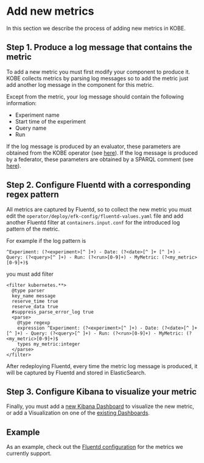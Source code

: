 # Add new metrics

In this section we describe the process of adding new metrics in KOBE.

## Step 1. Produce a log message that contains the metric

To add a new metric you must first modify your component to produce it. KOBE
collects metrics by parsing log messages so to add the metric just add another
log message in the component for this metric.

Except from the metric, your log message should contain the following information:

* Experiment name
* Start time of the experiment
* Query name
* Run

If the log message is produced by an evaluator, these parameters are obtained
from the KOBE operator (see
[here](./add_evaluator.md#step-1-prepare-your-docker-image)). If the log message
is produced by a federator, these parameters are obtained by a SPARQL comment
(see
[here](./support_metrics.md#step-1-provide-support-for-all-evaluation-metrics)).

## Step 2. Configure Fluentd with a corresponding regex pattern

All metrics are captured by Fluentd, so to collect the new metric you must edit
the `operator/deploy/efk-config/fluentd-values.yaml` file and add another
Fluentd filter at `containers.input.conf` for the introduced log pattern of the
metric.

For example if the log pattern is

```
^Experiment: (?<experiment>[^ ]+) - Date: (?<date>[^ ]+ [^ ]+) - Query: (?<query>[^ ]+) - Run: (?<run>[0-9]+) - MyMetric: (?<my_metric>[0-9]+)$
```

you must add filter

```
<filter kubernetes.**>
  @type parser
  key_name message
  reserve_time true
  reserve_data true
  #suppress_parse_error_log true
  <parse>
    @type regexp
    expression ^Experiment: (?<experiment>[^ ]+) - Date: (?<date>[^ ]+ [^ ]+) - Query: (?<query>[^ ]+) - Run: (?<run>[0-9]+) - MyMetric: (?<my_metric>[0-9]+)$
    types my_metric:integer
  </parse>
</filter>
```

After redeploying Fluentd, every time the metric log message is produced, it
will be captured by Fluentd and stored in ElasticSearch.

## Step 3. Configure Kibana to visualize your metric

Finally, you must add a 
[new Kibana Dashboard](https://www.elastic.co/guide/en/kibana/7.x/dashboard.html) to
visualize the new metric, or add a Visualization on one of the 
[existing Dashboards](https://www.elastic.co/guide/en/kibana/7.x/edit-dashboards.html).

## Example

As an example, check out the [Fluentd configuration] for the metrics we
currently support.

[Fluentd configuration]: https://github.com/semagrow/kobe/tre/devel/operator/deploy/efk-config/fluentd-values.yaml